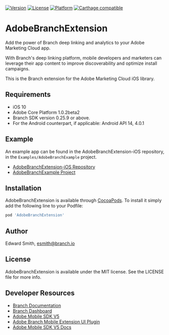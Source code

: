 [![Version](https://img.shields.io/cocoapods/v/AdobeBranchExtension.svg?style=flat)](https://cocoapods.org/pods/AdobeBranchExtension)
[![License](https://img.shields.io/cocoapods/l/AdobeBranchExtension.svg?style=flat)](https://cocoapods.org/pods/AdobeBranchExtension)
[![Platform](https://img.shields.io/cocoapods/p/AdobeBranchExtension.svg?style=flat)](https://cocoapods.org/pods/AdobeBranchExtension)
[![Carthage compatible](https://img.shields.io/badge/Carthage-compatible-4BC51D.svg?style=flat)](https://github.com/Carthage/Carthage)

# AdobeBranchExtension

Add the power of Branch deep linking and analytics to your Adobe Marketing Cloud app.

With Branch's deep linking platform, mobile developers and marketers can leverage
their app content to improve discoverability and optimize install campaigns.

This is the Branch extension for the Adobe Marketing Cloud iOS library.

## Requirements

- iOS 10
- Adobe Core Platform 1.0.2beta2
- Branch SDK version 0.25.9 or above.
- For the Android counterpart, if applicable: Android API 14, 4.0.1

## Example

An example app can be found in the AdobeBranchExtension-iOS repository, in the `Examples/AdobeBranchExample`
project.

- [AdobeBranchExtension-iOS Repository](https://github.com/BranchMetrics/AdobeBranchExtension-iOS)
- [AdobeBranchExample Project](https://github.com/BranchMetrics/AdobeBranchExtension-iOS/tree/master/Examples/AdobeBranchExample)

## Installation

AdobeBranchExtension is available through [CocoaPods](https://cocoapods.org). To install
it simply add the following line to your Podfile:

```ruby
pod 'AdobeBranchExtension'
```

## Author

Edward Smith, esmith@branch.io

## License

AdobeBranchExtension is available under the MIT license. See the LICENSE file for more info.

## Developer Resources

- [Branch Documentation](https://docs.branch.io/)
- [Branch Dashboard](https://dashboard.branch.io/)
- [Adobe Mobile SDK V5](https://launch.gitbook.io/marketing-mobile-sdk-v5-by-adobe-documentation/release-notes)
- [Adobe Branch Mobile Extension UI Plugin](https://github.com/BranchMetrics/adobe-branch-mobile-plugin)
- [Adobe Mobile SDK V5 Docs](https://launch.gitbook.io/marketing-mobile-sdk-v5-by-adobe-documentation/build-your-own-extension)
